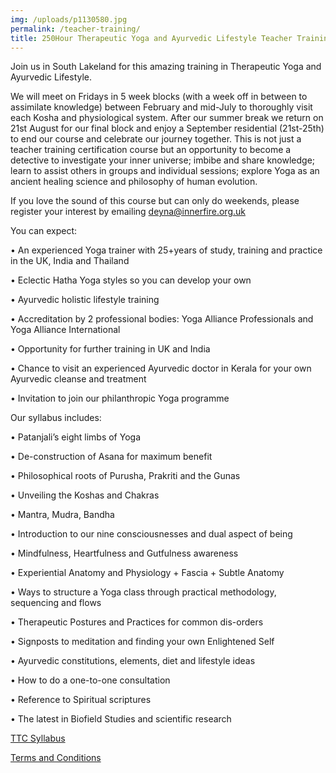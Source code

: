```yaml
---
img: /uploads/p1130580.jpg
permalink: /teacher-training/
title: 250Hour Therapeutic Yoga and Ayurvedic Lifestyle Teacher Training
---
```

Join us in South Lakeland for this amazing training in Therapeutic Yoga and Ayurvedic Lifestyle. 

We will meet on Fridays in 5 week blocks (with a week off in between to assimilate knowledge) between February and mid-July to thoroughly visit each Kosha and physiological system. After our summer break we return on 21st August for our final block and enjoy a September residential (21st-25th) to end our course and celebrate our journey together. This is not just a teacher training certification course but an opportunity to become a detective to investigate your inner universe; imbibe and share knowledge; learn to assist others in groups and individual sessions; explore Yoga as an ancient healing science and philosophy of human evolution.

If you love the sound of this course but can only do weekends, please register your interest by emailing deyna@innerfire.org.uk

You can expect:

•	An experienced Yoga trainer with 25+years of study, training and practice in the UK, India and Thailand

•	Eclectic Hatha Yoga styles so you can develop your own

•	Ayurvedic holistic lifestyle training 

•	Accreditation by 2 professional bodies: Yoga Alliance Professionals and Yoga Alliance International

•	Opportunity for further training in UK and India

•	Chance to visit an experienced Ayurvedic doctor in Kerala for your own Ayurvedic cleanse and treatment

•	Invitation to join our philanthropic Yoga programme

Our syllabus includes:

•	Patanjali’s eight limbs of Yoga

•	De-construction of Asana for maximum benefit

•	Philosophical roots of Purusha, Prakriti and the Gunas

•	Unveiling the Koshas and Chakras

•	Mantra, Mudra, Bandha

•	Introduction to our nine consciousnesses and dual aspect of being

•	Mindfulness, Heartfulness and Gutfulness awareness

•	Experiential Anatomy and Physiology + Fascia + Subtle Anatomy

•	Ways to structure a Yoga class through practical methodology, sequencing and flows

•	Therapeutic Postures and Practices for common dis-orders

•	Signposts to meditation and finding your own Enlightened Self

•	Ayurvedic constitutions, elements, diet and lifestyle ideas

•	How to do a one-to-one consultation

•	Reference to Spiritual scriptures

•	The latest in Biofield Studies and scientific research

[TTC Syllabus ](https://www.dropbox.com/s/zwgq17r56y5ya0h/Therapeutic%20Yoga%20TTC%20UK%20syllabus.pdf?dl=0)

[Terms and Conditions](https://www.dropbox.com/s/xvbdumyojhcmytw/Terms%20and%20Conditions%202020.pdf?dl=0)
